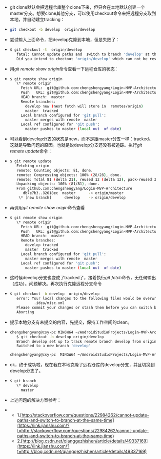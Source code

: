- git  clone默认会把远程仓库整个clone下来，但只会在本地默认创建一个master分支。想要clone其他分支，可以使用checkout命令来把远程分支取到本地，并自动建立tracking：

- ```sh
  git checkout -b develop  origin/develop
  ```

- 尝试输入上面命令，把develop克隆到本地，但是失败了：

- ```sh
  $ git checkout -t  origin/develop
     fatal: Cannot update paths and  switch to branch 'develop' at the same time.
     Did you intend to checkout 'origin/develop' which can not be resolved as commit?
  ```

- 用*git remote show origin*命令查看一下远程仓库的状态：

- ```sh
  $ git remote show origin
     \* remote origin
       Fetch URL:  git@github.com:chengshengyang/Login-MVP-Architecture.git
       Push   URL: git@github.com:chengshengyang/Login-MVP-Architecture.git
       HEAD branch:  master
       Remote branches:
         develop new (next fetch will store in  remotes/origin)
         master  tracked
       Local branch configured for 'git pull':
         master merges with remote  master
       Local ref configured for 'git push':
         master pushes to master (local out  of date)
  ```

- 可以看到develop分支的状态是new，而不是跟master分支一样：tracked。这就是导致问题的原因。也就是说develop分支还没有被追踪。执行*git remote update*命令：

- ```sh
  $ git remote update
     Fetching origin
     remote: Counting objects: 81, done.
     remote: Compressing objects: 100% (28/28), done.
     remote: Total 81 (delta 21), reused 12 (delta 12), pack-reused 37
     Unpacking objects: 100% (81/81), done.
     From github.com:chengshengyang/Login-MVP-Architecture
        db7e7b3..82618ec  master      -> origin/master
      \* [new branch]      develop    -> origin/develop
  ```

- 再调用*git remote show origin*命令查看

- ```sh
  $ git remote show origin
     \* remote origin
       Fetch URL:  git@github.com:chengshengyang/Login-MVP-Architecture.git
       Push   URL: git@github.com:chengshengyang/Login-MVP-Architecture.git
       HEAD branch:  master
       Remote branches:
         develop tracked
         master  tracked
       Local branch configured for 'git pull':
         master merges with remote  master
       Local ref configured for 'git push':
         master pushes to master (local out  of date)
  ```

- 这时候develop分支也变成了tracked了，接着执行*git fetch*命令，无任何输出（成功）。问题解决。再次执行克隆远程分支命令

- ```sh
  $ git checkout -b develop  origin/develop
     error: Your local changes to the following files would be overwritten by  checkout:
             .idea/misc.xml
     Please commit your changes or stash them before you can switch branches.
     Aborting
  ```

- 提示本地分支有未提交的内容，先提交，保持工作空间的clean。

- ```sh
  chengshengyang@csy-pc MINGW64 ~/AndroidStudioProjects/Login-MVP-Architecture (master)
     $ git checkout -b develop origin/develop
     Branch develop set up to track remote branch develop from origin.
     Switched to a new branch 'develop'
  
  chengshengyang@csy-pc  MINGW64 ~/AndroidStudioProjects/Login-MVP-Architecture (develop)
  ```

- ok，终于成功啦，现在我在本地克隆了远程仓库的develop分支，并且切换到develop分支了。

- ```sh
  $ git branch
     \* develop
       master
  ```

- 上述问题的解决方案参考：

- - 1.[http://stackoverflow.com/questions/22984262/cannot-update-paths-and-switch-to-branch-at-the-same-time](https://link.jianshu.com/?t=http://stackoverflow.com/questions/22984262/cannot-update-paths-and-switch-to-branch-at-the-same-time)
  - 2.[http://blog.csdn.net/qianggezhishen/article/details/49337169](https://link.jianshu.com/?t=http://blog.csdn.net/qianggezhishen/article/details/49337169)